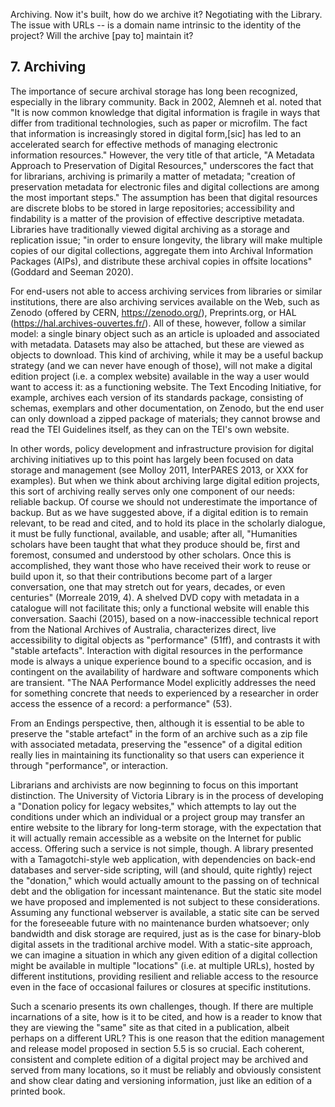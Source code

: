 Archiving. Now it's built, how do we archive it? Negotiating with the Library. The issue with URLs -- is a domain name intrinsic to the identity of the project? Will the archive [pay to] maintain it?

## 7. Archiving

The importance of secure archival storage has long been recognized, especially in the library community. Back in 2002, Alemneh et al. noted that "It is now common knowledge that digital information is fragile in ways that differ from traditional technologies, such as paper or microfilm. The fact that information is increasingly stored in digital form,[sic] has led to an accelerated search for effective methods of managing electronic information resources." However, the very title of that article, "A Metadata Approach to Preservation of Digital Resources," underscores the fact that for librarians, archiving is primarily a matter of metadata; "creation of preservation metadata for electronic files and digital collections are among the most important steps." The assumption has been that digital resources are discrete blobs to be stored in large repositories; accessibility and findability is a matter of the provision of effective descriptive metadata. Libraries have traditionally viewed digital archiving as a storage and replication issue; "in order to ensure longevity, the library will make multiple copies of our digital collections, aggregate them into Archival Information Packages (AIPs), and distribute these archival copies in offsite locations" (Goddard and Seeman 2020). 

For end-users not able to access archiving services from libraries or similar institutions, there are also archiving services available on the Web, such as Zenodo (offered by CERN, https://zenodo.org/), Preprints.org, or HAL (https://hal.archives-ouvertes.fr/). All of these, however, follow a similar model: a single binary object such as an article is uploaded and associated with metadata. Datasets may also be attached, but these are viewed as objects to download. This kind of archiving, while it may be a useful backup strategy (and we can never have enough of those), will not make a digital edition project (i.e. a complex website) available in the way a user would want to access it: as a functioning website. The Text Encoding Initiative, for example, archives each version of its standards package, consisting of schemas, exemplars and other documentation, on Zenodo, but the end user can only download a zipped package of materials; they cannot browse and read the TEI Guidelines itself, as they can on the TEI's own website.

In other words, policy development and infrastructure provision for digital archiving initiatives up to this point has largely been focused on data storage and management (see Molloy 2011, InterPARES 2013, or XXX for examples). But when we think about archiving large digital edition projects, this sort of archiving really serves only one component of our needs: reliable backup. Of course we should not underestimate the importance of backup. But as we have suggested above, if a digital edition is to remain relevant, to be read and cited, and to hold its place in the scholarly dialogue, it must be fully functional, available, and usable; after all, "Humanities scholars have been taught that what they produce should be, first and foremost, consumed and understood by other scholars. Once this is accomplished, they want those who have received their work to reuse or build upon it, so that their contributions become part of a larger conversation, one that may stretch out for years, decades, or even centuries" (Morreale 2019, 4). A shelved DVD copy with metadata in a catalogue will not facilitate this; only a functional website will enable this conversation. Saachi (2015), based on a now-inaccessible technical report from the National Archives of Australia, characterizes direct, live accessibility to digital objects as "performance" (51ff), and contrasts it with "stable artefacts". Interaction with digital resources in the performance mode is always a unique experience bound to a specific occasion, and is contingent on the availability of hardware and software components which are transient. "The NAA Performance Model explicitly addresses the need for something concrete that needs to experienced by a researcher in order access the essence of a record: a performance" (53). 

From an Endings perspective, then, although it is essential to be able to preserve the "stable artefact" in the form of an archive such as a zip file with associated metadata, preserving the "essence" of a digital edition really lies in maintaining its functionality so that users can experience it through "performance", or interaction. 

Librarians and archivists are now beginning to focus on this important distinction. The University of Victoria Library is in the process of developing a "Donation policy for legacy websites," which attempts to lay out the conditions under which an individual or a project group may transfer an entire website to the library for long-term storage, with the expectation that it will actually remain accessible as a website on the Internet for public access. Offering such a service is not simple, though. A library presented with a Tamagotchi-style web application, with dependencies on back-end databases and server-side scripting, will (and should, quite rightly) reject the "donation," which would actually amount to the passing on of technical debt and the obligation for incessant maintenance. But the static site model we have proposed and implemented is not subject to these considerations. Assuming any functional webserver is available, a static site can be served for the foreseeable future with no maintenance burden whatsoever; only bandwidth and disk storage are required, just as is the case for binary-blob digital assets in the traditional archive model. With a static-site approach, we can imagine a situation in which any given edition of a digital collection might be available in multiple "locations" (i.e. at multiple URLs), hosted by different institutions, providing resilient and reliable access to the resource even in the face of occasional failures or closures at specific institutions.

Such a scenario presents its own challenges, though. If there are multiple incarnations of a site, how is it to be cited, and how is a reader to know that they are viewing the "same" site as that cited in a publication, albeit perhaps on a different URL? This is one reason that the edition management and release model proposed in section 5.5 is so crucial. Each coherent, consistent and complete edition of a digital project may be archived and served from many locations, so it must be reliably and obviously consistent and show clear dating and versioning information, just like an edition of a printed book. 








